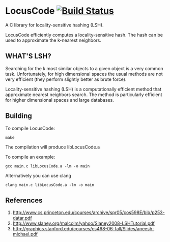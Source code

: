 ﻿LocusCode [![Build Status](https://secure.travis-ci.org/GHamrouni/LocusCode.png)](http://travis-ci.org/GHamrouni/LocusCode)
=======================

A C library for locality-sensitive hashing (LSH).

LocusCode efficiently computes a locality-sensitive hash. The hash can be used
to approximate the k-nearest neighbors.

WHAT'S LSH?
--------

Searching for the k most similar objects to a given object is a very common task.
Unfortunately, for high dimensional spaces the usual methods are not very 
efficient (they perform slightly better as brute force).
 
Locality-sensitive hashing (LSH) is a computationally efficient method that approximate nearest 
neighbors search. The method is particularly efficient for higher dimensional spaces and large 
databases.


Building
--------
To compile LocusCode:

    make

The compilation will produce libLocusCode.a

To compile an example:

    gcc main.c libLocusCode.a -lm -o main

Alternatively you can use clang

    clang main.c libLocusCode.a -lm -o main


References
--------
1. http://www.cs.princeton.edu/courses/archive/spr05/cos598E/bib/p253-datar.pdf
1. http://www.slaney.org/malcolm/yahoo/Slaney2008-LSHTutorial.pdf
1. http://graphics.stanford.edu/courses/cs468-06-fall/Slides/aneesh-michael.pdf





